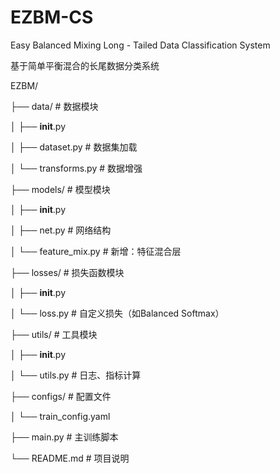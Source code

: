 # EZBM-CS
Easy Balanced Mixing Long - Tailed Data Classification System

基于简单平衡混合的长尾数据分类系统

EZBM/

  ├── data/                # 数据模块
  
  │   ├── __init__.py
  
  │   ├── dataset.py       # 数据集加载
  
  │   └── transforms.py    # 数据增强
  
  ├── models/              # 模型模块
  
  │   ├── __init__.py
  
  │   ├── net.py           # 网络结构
  
  │   └── feature_mix.py   # 新增：特征混合层
  
  ├── losses/              # 损失函数模块
  
  │   ├── __init__.py
  
  │   └── loss.py          # 自定义损失（如Balanced Softmax）

  ├── utils/               # 工具模块
  
  │   ├── __init__.py
  
  │   └── utils.py         # 日志、指标计算
  
  ├── configs/             # 配置文件
  
  │   └── train_config.yaml
  
  ├── main.py              # 主训练脚本
  
  └── README.md            # 项目说明
